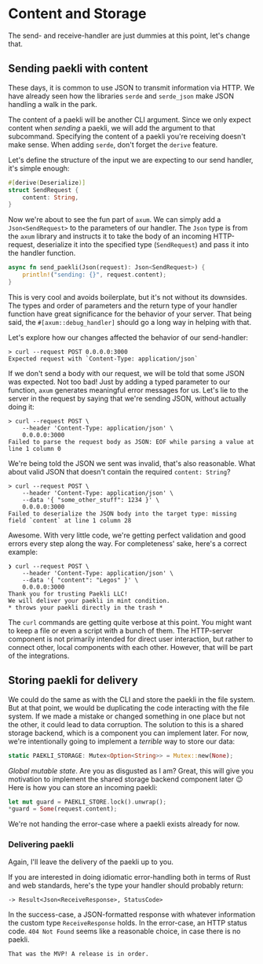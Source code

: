 # Content and Storage

The send- and receive-handler are just dummies at this point, let's change that.

## Sending paekli with content

These days, it is common to use JSON to transmit information via HTTP.
We have already seen how the libraries `serde` and `serde_json` make JSON handling a walk in the park.


The content of a paekli will be another CLI argument.
Since we only expect content when _sending_ a paekli, we will add the argument to that subcommand.
Specifying the content of a paekli you're receiving doesn't make sense.
When adding `serde`, don't forget the `derive` feature.

Let's define the structure of the input we are expecting to our send handler, it's simple enough:

```rust
#[derive(Deserialize)]
struct SendRequest {
    content: String,
}
```

Now we're about to see the fun part of `axum`.
We can simply add a `Json<SendRequest>` to the parameters of our handler.
The `Json` type is from the `axum` library and instructs it to take the body of an incoming HTTP-request, deserialize it into the specified type (`SendRequest`) and pass it into the handler function.

```rust
async fn send_paekli(Json(request): Json<SendRequest>) {
    println!("sending: {}", request.content);
}
```

This is very cool and avoids boilerplate, but it's not without its downsides.
The types and order of parameters and the return type of your handler function have great significance for the behavior of your server.
That being said, the `#[axum::debug_handler]` should go a long way in helping with that.

Let's explore how our changes affected the behavior of our send-handler:

```
> curl --request POST 0.0.0.0:3000
Expected request with `Content-Type: application/json`
```

If we don't send a body with our request, we will be told that some JSON was expected.
Not too bad!
Just by adding a typed parameter to our function, `axum` generates meaningful error messages for us.
Let's lie to the server in the request by saying that we're sending JSON, without actually doing it:

```
> curl --request POST \
    --header 'Content-Type: application/json' \
    0.0.0.0:3000
Failed to parse the request body as JSON: EOF while parsing a value at line 1 column 0
```

We're being told the JSON we sent was invalid, that's also reasonable.
What about valid JSON that doesn't contain the required `content: String`?

```
> curl --request POST \
    --header 'Content-Type: application/json' \
    --data '{ "some_other_stuff": 1234 }' \
    0.0.0.0:3000
Failed to deserialize the JSON body into the target type: missing field `content` at line 1 column 28
```

Awesome.
With very little code, we're getting perfect validation and good errors every step along the way.
For completeness' sake, here's a correct example:

```
❯ curl --request POST \
    --header 'Content-Type: application/json' \
    --data '{ "content": "Legos" }' \
    0.0.0.0:3000
Thank you for trusting Paekli LLC!
We will deliver your paekli in mint condition.
* throws your paekli directly in the trash *
```

The `curl` commands are getting quite verbose at this point.
You might want to keep a file or even a script with a bunch of them.
The HTTP-server component is not primarily intended for direct user interaction, but rather to connect other, local components with each other.
However, that will be part of the integrations.

## Storing paekli for delivery

We could do the same as with the CLI and store the paekli in the file system.
But at that point, we would be duplicating the code interacting with the file system.
If we made a mistake or changed something in one place but not the other, it could lead to data corruption.
The solution to this is a shared storage backend, which is a component you can implement later.
For now, we're intentionally going to implement a _terrible_ way to store our data:

```rust
static PAEKLI_STORAGE: Mutex<Option<String>> = Mutex::new(None);
```

_Global mutable state_.
Are you as disgusted as I am?
Great, this will give you motivation to implement the shared storage backend component later 😉
Here is how you can store an incoming paekli:

```rust
let mut guard = PAEKLI_STORE.lock().unwrap();
*guard = Some(request.content);
```

We're not handing the error-case where a paekli exists already for now.

### Delivering paekli

Again, I'll leave the delivery of the paekli up to you.

If you are interested in doing idiomatic error-handling both in terms of Rust and web standards, here's the type your handler should probably return:

`-> Result<Json<ReceiveResponse>, StatusCode>`

In the success-case, a JSON-formatted response with whatever information the custom type `ReceiveResponse` holds.
In the error-case, an HTTP status code.
`404 Not Found` seems like a reasonable choice, in case there is no paekli.

```admonish check title="Release"
That was the MVP! A release is in order.
```
